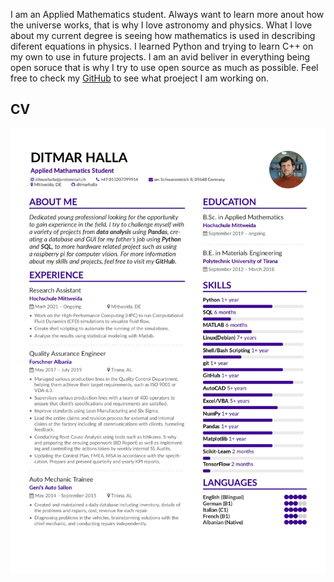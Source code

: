 I am an Applied Mathematics student. Always want to learn more anout how the universe works, that is why I love astronomy and physics. What I love about my current degree is seeing how mathematics is used in describing diferent equations in physics. I learned Python and trying to learn C++ on my own to use in future projects. I am an avid beliver in everything being open soruce that is why I try to use open source as much as possible. Feel free to check my [GitHub](https://github.com/ditmarhalla) to see what proeject I am working on.

## CV

![CV_Ditmar_Halla](https://github.com/ditmarhalla/ditmarhalla.github.io/blob/gh-pages/CV)
